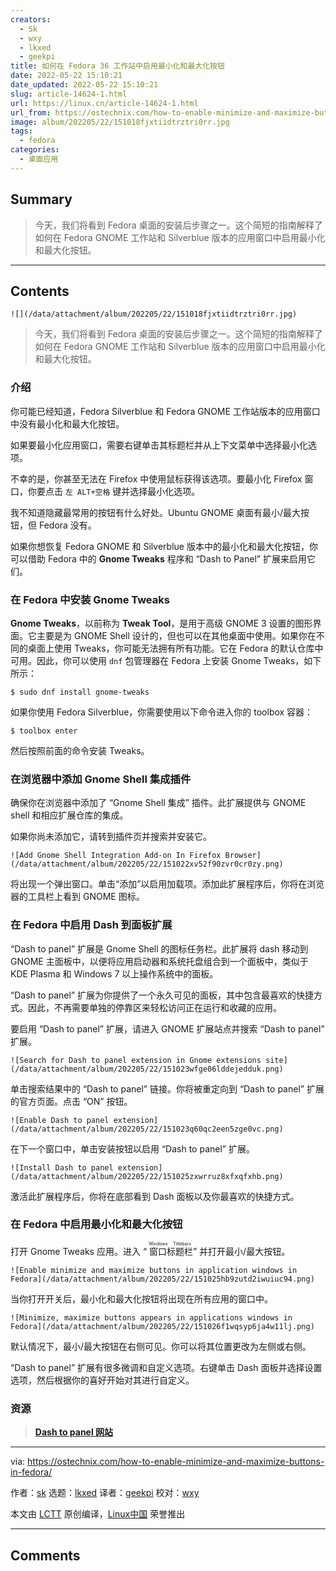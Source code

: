 ```yaml
---
creators:
  - Sk
  - wxy
  - lkxed
  - geekpi
title: 如何在 Fedora 36 工作站中启用最小化和最大化按钮
date: 2022-05-22 15:10:21
date_updated: 2022-05-22 15:10:21
slug: article-14624-1.html
url: https://linux.cn/article-14624-1.html
url_from: https://ostechnix.com/how-to-enable-minimize-and-maximize-buttons-in-fedora/
image: album/202205/22/151018fjxtiidtrztri0rr.jpg
tags:
  - fedora
categories:
  - 桌面应用
---
```


## Summary

> 今天，我们将看到 Fedora 桌面的安装后步骤之一。这个简短的指南解释了如何在 Fedora GNOME 工作站和 Silverblue 版本的应用窗口中启用最小化和最大化按钮。

***

<!-- more -->

## Contents

`![](/data/attachment/album/202205/22/151018fjxtiidtrztri0rr.jpg)`

> 
> 今天，我们将看到 Fedora 桌面的安装后步骤之一。这个简短的指南解释了如何在 Fedora GNOME 工作站和 Silverblue 版本的应用窗口中启用最小化和最大化按钮。
> 
> 
> 

### 介绍

你可能已经知道，Fedora Silverblue 和 Fedora GNOME 工作站版本的应用窗口中没有最小化和最大化按钮。

如果要最小化应用窗口，需要右键单击其标题栏并从上下文菜单中选择最小化选项。

不幸的是，你甚至无法在 Firefox 中使用鼠标获得该选项。要最小化 Firefox 窗口，你要点击 `左 ALT+空格` 键并选择最小化选项。

我不知道隐藏最常用的按钮有什么好处。Ubuntu GNOME 桌面有最小/最大按钮，但 Fedora 没有。

如果你想恢复 Fedora GNOME 和 Silverblue 版本中的最小化和最大化按钮，你可以借助 Fedora 中的 **Gnome Tweaks** 程序和 “Dash to Panel” 扩展来启用它们。

### 在 Fedora 中安装 Gnome Tweaks

**Gnome Tweaks**，以前称为 **Tweak Tool**，是用于高级 GNOME 3 设置的图形界面。它主要是为 GNOME Shell 设计的，但也可以在其他桌面中使用。如果你在不同的桌面上使用 Tweaks，你可能无法拥有所有功能。它在 Fedora 的默认仓库中可用。因此，你可以使用 `dnf` 包管理器在 Fedora 上安装 Gnome Tweaks，如下所示：

```shell
$ sudo dnf install gnome-tweaks
```

如果你使用 Fedora Silverblue，你需要使用以下命令进入你的 toolbox 容器：

```shell
$ toolbox enter
```

然后按照前面的命令安装 Tweaks。

### 在浏览器中添加 Gnome Shell 集成插件

确保你在浏览器中添加了 “Gnome Shell 集成” 插件。此扩展提供与 GNOME shell 和相应扩展仓库的集成。

如果你尚未添加它，请转到插件页并搜索并安装它。

`![Add Gnome Shell Integration Add-on In Firefox Browser](/data/attachment/album/202205/22/151022xv52f90zvr0cr0zy.png)`

将出现一个弹出窗口。单击“添加”以启用加载项。添加此扩展程序后，你将在浏览器的工具栏上看到 GNOME 图标。

### 在 Fedora 中启用 Dash 到面板扩展

“Dash to panel” 扩展是 Gnome Shell 的图标任务栏。此扩展将 dash 移动到 GNOME 主面板中，以便将应用启动器和系统托盘组合到一个面板中，类似于 KDE Plasma 和 Windows 7 以上操作系统中的面板。

“Dash to panel” 扩展为你提供了一个永久可见的面板，其中包含最喜欢的快捷方式。因此，不再需要单独的停靠区来轻松访问正在运行和收藏的应用。

要启用 “Dash to panel” 扩展，请进入 GNOME 扩展站点并搜索 “Dash to panel” 扩展。

`![Search for Dash to panel extension in Gnome extensions site](/data/attachment/album/202205/22/151023wfge06lddejedduk.png)`

单击搜索结果中的 “Dash to panel” 链接。你将被重定向到 “Dash to panel” 扩展的官方页面。点击 “ON” 按钮。

`![Enable Dash to panel extension](/data/attachment/album/202205/22/151023q60qc2een5zge0vc.png)`

在下一个窗口中，单击安装按钮以启用 “Dash to panel” 扩展。

`![Install Dash to panel extension](/data/attachment/album/202205/22/151025zxwrruz8xfxqfxhb.png)`

激活此扩展程序后，你将在底部看到 Dash 面板以及你最喜欢的快捷方式。

### 在 Fedora 中启用最小化和最大化按钮

打开 Gnome Tweaks 应用。进入 “<ruby> 窗口标题栏 <rt>  Windows Titlebars </rt></ruby>” 并打开最小/最大按钮。

`![Enable minimize and maximize buttons in application windows in Fedora](/data/attachment/album/202205/22/151025hb9zutd2iwuiuc94.png)`

当你打开开关后，最小化和最大化按钮将出现在所有应用的窗口中。

`![Minimize, maximize buttons appears in applications windows in Fedora](/data/attachment/album/202205/22/151026f1wqsyp6ja4w11lj.png)`

默认情况下，最小/最大按钮在右侧可见。你可以将其位置更改为左侧或右侧。

“Dash to panel” 扩展有很多微调和自定义选项。右键单击 Dash 面板并选择设置选项，然后根据你的喜好开始对其进行自定义。

### 资源

> 
> **[Dash to panel 网站](https://extensions.gnome.org/extension/1160/dash-to-panel/)**
> 
> 
> 

---

via: <https://ostechnix.com/how-to-enable-minimize-and-maximize-buttons-in-fedora/>

作者：[sk](https://ostechnix.com/author/sk/) 选题：[lkxed](https://github.com/lkxed) 译者：[geekpi](https://github.com/geekpi) 校对：[wxy](https://github.com/wxy)

本文由 [LCTT](https://github.com/LCTT/TranslateProject) 原创编译，[Linux中国](https://linux.cn/) 荣誉推出

***

## Comments
